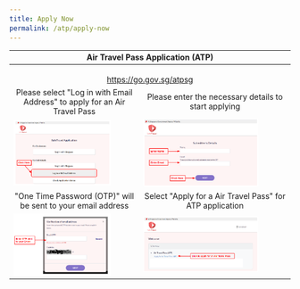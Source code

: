 ```yaml
---
title: Apply Now
permalink: /atp/apply-now
---
```


<!--<table>
  <thead>
    <tr>
      <th style="text-align:center;">Air Travel Pass Application</th>
    </tr>
  </thead>
  <tbody>
    <tr>
      <td style="text-align:center;"><b>Please select "Log in with Email Address" to apply for an Air Travel Pass </b><br/> <a href="https://go.gov.sg/atpsg">https://go.gov.sg/atpsg</a></td>
    </tr>
    <tr>
      <td><a href="https://go.gov.sg/atpsg"><img src="/images/qr-atpsg.png" alt="https://go.gov.sg/atpsg" title="https://go.gov.sg/atpsg" style="width:60%;"></a></td>
    </tr>
  </tbody>
</table>-->

<table>
  <thead>
    <tr>
      <th colspan="2" style="text-align:center;">Air Travel Pass Application (ATP)</th>
    </tr>
  </thead>
  <tbody>
    <tr>
      <td colspan="2" style="text-align:center;"><!--<b>Please select "Log in with Email Address" to apply for an Air Travel Pass </b>--><br/> <a href="https://go.gov.sg/atpsg">https://go.gov.sg/atpsg</a></td>
    </tr>
     <tr>
      <td style="text-align:center;">Please select "Log in with Email Address" to apply for an Air Travel Pass</td>
      <td style="text-align:center;">Please enter the necessary details to start applying</td>
    </tr>
    <tr>
      <td><a href="/files/ATP_1.PNG"><img src="/files/ATP_1.PNG" alt="https://go.gov.sg/atpsg" title="https://go.gov.sg/atpsg" style="width:80%;"></a></td>
      <td><a href="/files/ATP_2.PNG"><img src="/files/ATP_2.PNG" alt="https://go.gov.sg/atpsg" title="https://go.gov.sg/atpsg" style="width:80%;"></a></td>
    </tr>
     <tr>
      <td style="text-align:center;">"One Time Password (OTP)" will be sent to your email address</td>
      <td style="text-align:center;">Select "Apply for a Air Travel Pass" for ATP application</td>
    </tr>
      <tr>
      <td><a href="/files/ATP_3.PNG"><img src="/files/ATP_3.PNG" alt="https://go.gov.sg/atpsg" title="https://go.gov.sg/atpsg" style="width:80%;"></a></td>
      <td><a href="/files/ATP_4.PNG"><img src="/files/ATP_4.PNG" alt="https://go.gov.sg/atpsg" title="https://go.gov.sg/atpsg" style="width:80%;"></a></td>
    </tr>
  </tbody>
</table>
